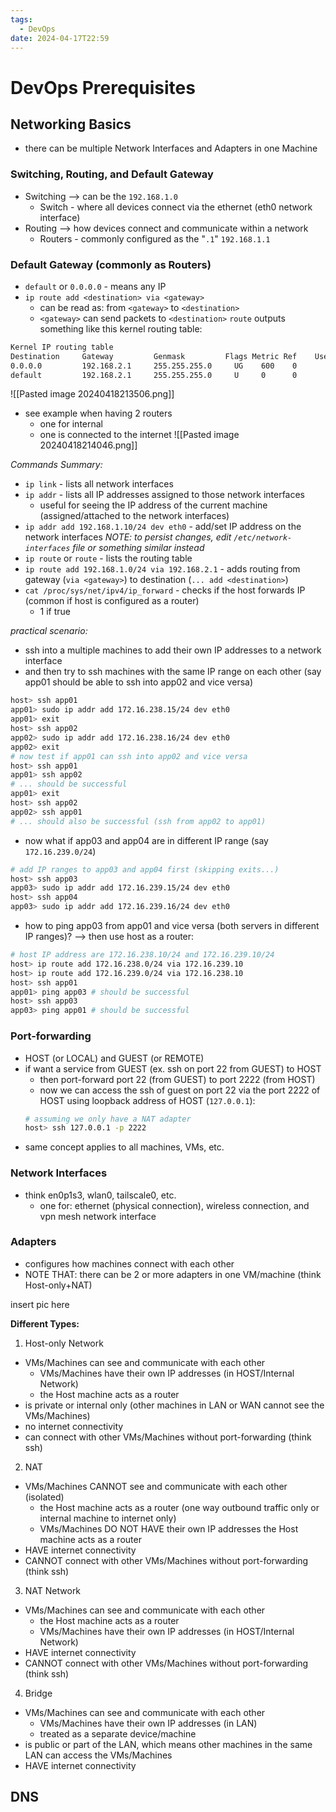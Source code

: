 ```yaml
---
tags:
  - DevOps
date: 2024-04-17T22:59
---
```

<!-- 2024-04-17-2259 (April 17, 2024 10:59:14 PM) -->

# DevOps Prerequisites

## Networking Basics
- there can be multiple Network Interfaces and Adapters in one Machine

### Switching, Routing, and Default Gateway

- Switching --> can be the `192.168.1.0`
  - Switch - where all devices connect via the ethernet (eth0 network interface)
- Routing --> how devices connect and communicate within a network
  - Routers - commonly configured as the "`.1`" `192.168.1.1`

### Default Gateway (commonly as Routers)
- `default` or `0.0.0.0` - means any IP
- `ip route add <destination> via <gateway>`
	- can be read as: from `<gateway>` to `<destination>`
	- `<gateway>` can send packets to `<destination>`
`route` outputs something like this kernel routing table:
```bash
Kernel IP routing table
Destination     Gateway         Genmask         Flags Metric Ref    Use Iface
0.0.0.0         192.168.2.1     255.255.255.0     UG    600    0        0 wlan0
default         192.168.2.1     255.255.255.0     U     0      0        0 eth0
```
![[Pasted image 20240418213506.png]]
- see example when having 2 routers
	- one for internal
	- one is connected to the internet
![[Pasted image 20240418214046.png]]


*Commands Summary:*
- `ip link` - lists all network interfaces
- `ip addr` - lists all IP addresses assigned to those network interfaces
  - useful for seeing the IP address of the current machine (assigned/attached to the network interfaces)
- `ip addr add 192.168.1.10/24 dev eth0` - add/set IP address on the network interfaces
*NOTE: to persist changes, edit `/etc/network-interfaces` file or something similar instead*
- `ip route` or `route` - lists the routing table
- `ip route add 192.168.1.0/24 via 192.168.2.1` - adds routing from gateway (`via <gateway>`) to destination (`... add <destination>`)
- `cat /proc/sys/net/ipv4/ip_forward` - checks if the host forwards IP (common if host is configured as a router)
  - 1 if true

*practical scenario:*
- ssh into a multiple machines to add their own IP addresses to a network interface
- and then try to ssh machines with the same IP range on each other (say app01 should be able to ssh into app02 and vice versa)
```bash
host> ssh app01
app01> sudo ip addr add 172.16.238.15/24 dev eth0
app01> exit
host> ssh app02
app02> sudo ip addr add 172.16.238.16/24 dev eth0
app02> exit
# now test if app01 can ssh into app02 and vice versa
host> ssh app01
app01> ssh app02
# ... should be successful
app01> exit
host> ssh app02
app02> ssh app01
# ... should also be successful (ssh from app02 to app01)
```
- now what if app03 and app04 are in different IP range (say `172.16.239.0/24`)
```bash
# add IP ranges to app03 and app04 first (skipping exits...)
host> ssh app03
app03> sudo ip addr add 172.16.239.15/24 dev eth0
host> ssh app04
app03> sudo ip addr add 172.16.239.16/24 dev eth0
```
- how to ping app03 from app01 and vice versa (both servers in different IP ranges)?
--> then use host as a router:
```bash
# host IP address are 172.16.238.10/24 and 172.16.239.10/24
host> ip route add 172.16.238.0/24 via 172.16.239.10
host> ip route add 172.16.239.0/24 via 172.16.238.10
host> ssh app01
app01> ping app03 # should be successful
host> ssh app03
app03> ping app01 # should be successful
```

### Port-forwarding
- HOST (or LOCAL) and GUEST (or REMOTE)
- if want a service from GUEST (ex. ssh on port 22 from GUEST) to HOST
  - then port-forward port 22 (from GUEST) to port 2222 (from HOST)
  - now we can access the ssh of guest on port 22 via the port 2222 of HOST using loopback address of HOST (`127.0.0.1`):
  ```bash
  # assuming we only have a NAT adapter
  host> ssh 127.0.0.1 -p 2222
  ```
- same concept applies to all machines, VMs, etc.

### Network Interfaces
- think en0p1s3, wlan0, tailscale0, etc.
  - one for: ethernet (physical connection), wireless connection, and vpn mesh network interface 

### Adapters
- configures how machines connect with each other
- NOTE THAT: there can be 2 or more adapters in one VM/machine (think Host-only+NAT)

insert pic here

**Different Types:**
1. Host-only Network 
- VMs/Machines can see and communicate with each other
  - VMs/Machines have their own IP addresses (in HOST/Internal Network)
  - the Host machine acts as a router
- is private or internal only (other machines in LAN or WAN cannot see the VMs/Machines)
- no internet connectivity
- can connect with other VMs/Machines without port-forwarding (think ssh)

2. NAT
- VMs/Machines CANNOT see and communicate with each other (isolated)
  - the Host machine acts as a router (one way outbound traffic only or internal machine to internet only)
  - VMs/Machines DO NOT HAVE their own IP addresses the Host machine acts as a router
- HAVE internet connectivity
- CANNOT connect with other VMs/Machines without port-forwarding (think ssh)

3. NAT Network
- VMs/Machines can see and communicate with each other
  - the Host machine acts as a router
  - VMs/Machines have their own IP addresses (in HOST/Internal Network)
- HAVE internet connectivity
- CANNOT connect with other VMs/Machines without port-forwarding (think ssh)

4. Bridge
- VMs/Machines can see and communicate with each other
  - VMs/Machines have their own IP addresses (in LAN)
  - treated as a separate device/machine
- is public or part of the LAN, which means other machines in the same LAN can access the VMs/Machines
- HAVE internet connectivity

## DNS
